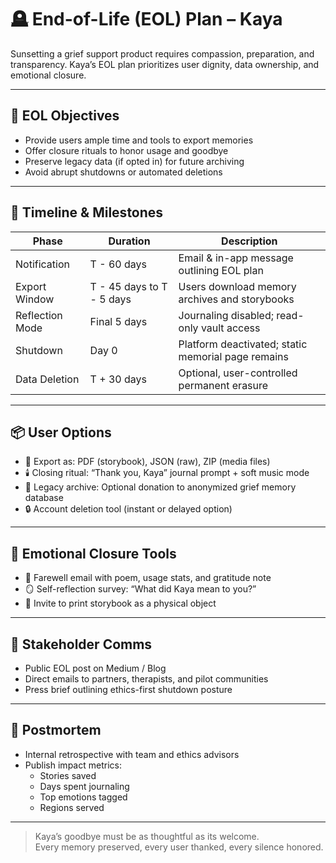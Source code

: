 # 🪦 End-of-Life (EOL) Plan – Kaya

Sunsetting a grief support product requires compassion, preparation, and transparency. Kaya’s EOL plan prioritizes user dignity, data ownership, and emotional closure.

---

## 🎯 EOL Objectives

- Provide users ample time and tools to export memories  
- Offer closure rituals to honor usage and goodbye  
- Preserve legacy data (if opted in) for future archiving  
- Avoid abrupt shutdowns or automated deletions

---

## 📅 Timeline & Milestones

| Phase | Duration | Description |
|-------|----------|-------------|
| Notification | T - 60 days | Email & in-app message outlining EOL plan |
| Export Window | T - 45 days to T - 5 days | Users download memory archives and storybooks |
| Reflection Mode | Final 5 days | Journaling disabled; read-only vault access |
| Shutdown | Day 0 | Platform deactivated; static memorial page remains |
| Data Deletion | T + 30 days | Optional, user-controlled permanent erasure |

---

## 📦 User Options

- 📁 Export as: PDF (storybook), JSON (raw), ZIP (media files)  
- 🕯️ Closing ritual: “Thank you, Kaya” journal prompt + soft music mode  
- 📘 Legacy archive: Optional donation to anonymized grief memory database  
- 🔒 Account deletion tool (instant or delayed option)

---

## 🧠 Emotional Closure Tools

- 🌱 Farewell email with poem, usage stats, and gratitude note  
- 🪞 Self-reflection survey: “What did Kaya mean to you?”  
- 🔁 Invite to print storybook as a physical object

---

## 👥 Stakeholder Comms

- Public EOL post on Medium / Blog  
- Direct emails to partners, therapists, and pilot communities  
- Press brief outlining ethics-first shutdown posture

---

## 🧪 Postmortem

- Internal retrospective with team and ethics advisors  
- Publish impact metrics:  
  - Stories saved  
  - Days spent journaling  
  - Top emotions tagged  
  - Regions served

---

> Kaya’s goodbye must be as thoughtful as its welcome.  
> Every memory preserved, every user thanked, every silence honored.
